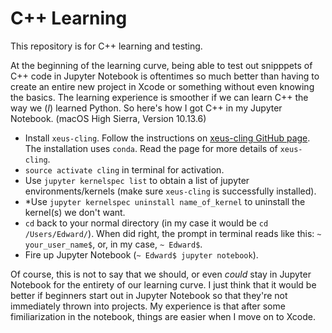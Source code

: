 # C++ Learning

This repository is for C++ learning and testing.

At the beginning of the learning curve, being able to test out snipppets of C++ code in Jupyter Notebook is oftentimes so much better than having to create an entire new project in Xcode or something without even knowing the basics. The learning experience is smoother if we can learn C++ the way we (*I*) learned Python. So here's how I got C++ in my Jupyter Notebook. (macOS High Sierra, Version 10.13.6)

- Install `xeus-cling`. Follow the instructions on [xeus-cling GitHub page](https://github.com/QuantStack/xeus-cling). The installation uses `conda`. Read the page for more details of `xeus-cling`.
- `source activate cling` in terminal for activation.
- Use `jupyter kernelspec list` to obtain a list of jupyter environments/kernels (make sure `xeus-cling` is successfully installed).
- *Use `jupyter kernelspec uninstall name_of_kernel` to uninstall the kernel(s) we don't want.
- `cd` back to your normal directory (in my case it would be `cd /Users/Edward/`). When did right, the prompt in terminal reads like this: `~ your_user_name$`, or, in my case, `~ Edward$`.
- Fire up Jupyter Notebook (`~ Edward$ jupyter notebook`).

Of course, this is not to say that we should, or even _could_ stay in Jupyter Notebook for the entirety of our learning curve. I just think that it would be better if beginners start out in Jupyter Notebook so that they're not immediately thrown into projects. My experience is that after some fimiliarization in the notebook, things are easier when I move on to Xcode.
